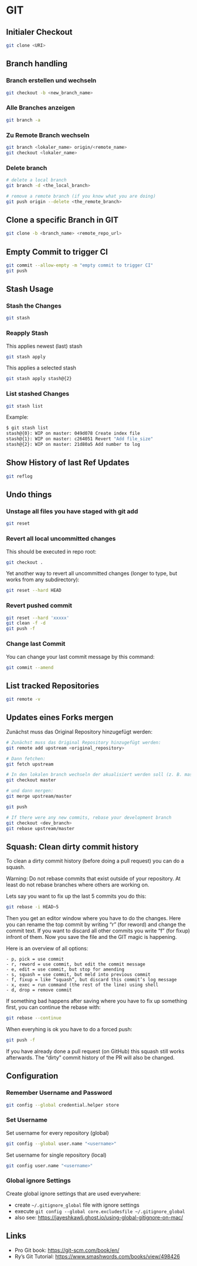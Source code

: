 # GIT

## Initialer Checkout
``` bash
git clone <URI>
```

## Branch handling

### Branch erstellen und wechseln
``` bash
git checkout -b <new_branch_name>
```

### Alle Branches anzeigen
``` bash
git branch -a
```

### Zu Remote Branch wechseln
``` bash
git branch <lokaler_name> origin/<remote_name>
git checkout <lokaler_name>
```

### Delete branch
``` bash
# delete a local branch
git branch -d <the_local_branch>

# remove a remote branch (if you know what you are doing)
git push origin --delete <the_remote_branch>
```

## Clone a specific Branch in GIT
``` bash
git clone -b <branch_name> <remote_repo_url>
```

## Empty Commit to trigger CI
``` bash
git commit --allow-empty -m "empty commit to trigger CI"
git push
```

## Stash Usage

### Stash the Changes
``` bash
git stash
```

### Reapply Stash
This applies newest (last) stash

``` bash
git stash apply
```

This applies a selected stash

``` bash
git stash apply stash@{2}
```

### List stashed Changes
``` bash
git stash list
```

Example:

``` bash
$ git stash list
stash@{0}: WIP on master: 049d078 Create index file
stash@{1}: WIP on master: c264051 Revert "Add file_size"
stash@{2}: WIP on master: 21d80a5 Add number to log
```

## Show History of last Ref Updates
``` bash
git reflog
```

## Undo things

### Unstage all files you have staged with git add
``` bash
git reset
```

### Revert all local uncommitted changes
This should be executed in repo root:

``` bash
git checkout .
```

Yet another way to revert all uncommitted changes (longer to type, but
works from any subdirectory):

``` bash
git reset --hard HEAD
```

### Revert pushed commit
``` bash
git reset --hard 'xxxxx'
git clean -f -d
git push -f
```

### Change last Commit
You can change your last commit message by this command:

``` bash
git commit --amend
```

## List tracked Repositories
``` bash
git remote -v
```

## Updates eines Forks mergen
Zunächst muss das Original Repository hinzugefügt werden:

``` bash
# Zunächst muss das Original Repository hinzugefügt werden:
git remote add upstream <original_repository>

# Dann fetchen:
git fetch upstream

# In den lokalen branch wechseln der akualisiert werden soll (z. B. master):
git checkout master

# und dann mergen:
git merge upstream/master

git push

# If there were any new commits, rebase your development branch
git checkout <dev_branch>
git rebase upstream/master
```

## Squash: Clean dirty commit history
To clean a dirty commit history (before doing a pull request) you can do
a squash.

Warning: Do not rebase commits that exist outside of your repository. At
least do not rebase branches where others are working on.

Lets say you want to fix up the last 5 commits you do this:

``` bash
git rebase -i HEAD~5
```

Then you get an editor window where you have to do the changes. Here you
can rename the top commit by writing “r” (for reword) and change the
commit text. If you want to discard all other commits you write “f” (for
fixup) infront of them. Now you save the file and the GIT magic is
happening.

Here is an overview of all options:
```
- p, pick = use commit
- r, reword = use commit, but edit the commit message
- e, edit = use commit, but stop for amending
- s, squash = use commit, but meld into previous commit
- f, fixup = like “squash”, but discard this commit’s log message
- x, exec = run command (the rest of the line) using shell
- d, drop = remove commit
```

If something bad happens after saving where you have to fix up something
first, you can continue the rebase with:

``` bash
git rebase --continue
```

When everyhing is ok you have to do a forced push:

``` bash
git push -f
```

If you have already done a pull request (on GitHub) this squash still
works afterwards. The “dirty” commit history of the PR will also be
changed.

## Configuration

### Remember Username and Password
``` bash
git config --global credential.helper store
```

### Set Username
Set username for every repository (global)

``` bash
git config --global user.name "<username>"
```

Set username for single repository (local)

``` bash
git config user.name "<username>"
```

### Global ignore Settings
Create global ignore settings that are used everywhere:
- create `~/.gitignore_global` file with ignore settings
- execute `git config --global core.excludesfile ~/.gitignore_global`
- also see: <https://jayeshkawli.ghost.io/using-global-gitignore-on-mac/>

## Links
  - Pro Git book: <https://git-scm.com/book/en/>
  - Ry’s Git Tutorial: <https://www.smashwords.com/books/view/498426>
